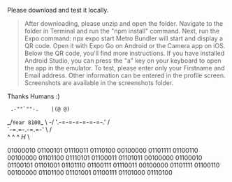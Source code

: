 
Please download and test it locally.

> After downloading, please unzip and open the folder.
> Navigate to the folder in Terminal and run the "npm install" command.
> Next, run the Expo command: npx expo start
> Metro Bundler will start and display a QR code. Open it with Expo Go on Android or the Camera app on iOS. Below the QR code, you'll find more instructions. If you have installed Android Studio, you can press the "a" key on your keyboard to open the app in the emulator.
> To test, please enter only your Firstname and Email address. Other information can be entered in the profile screen.
> Screenshots are available in the screenshots folder.

Thanks Humans :)

     .-""`""-.    |(@ @)
  _/`Year 8100`\_ \ \-/
 '.-=-=-=-=-=-=-.' \/ \
   `-=.=-.-=.=-'    \ /\
      ^  ^  ^       _H_ \

01000010 01100101 01110011 01110100 00100000 01101111 01100110 00100000 01101100 01110101 01100011 01101011 00100000 01100010 01100101 01101001 01101110 01100111 01110011 00100000 01101111 01100110 00100000 01101100 01101001 01100111 01101000 01110100